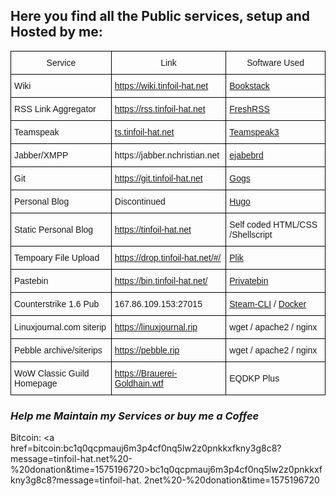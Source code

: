 ## Here you find all the Public services, setup and Hosted by me:

<style type="text/css">
.tg  {border-collapse:collapse;border-spacing:0;}
.tg td{font-family:Arial, sans-serif;font-size:14px;padding:10px 5px;border-style:solid;border-width:1px;overflow:hidden;word-break:normal;border-color:black;}
.tg th{font-family:Arial, sans-serif;font-size:14px;font-weight:normal;padding:10px 5px;border-style:solid;border-width:1px;overflow:hidden;word-break:normal;border-color:black;}
</style>
<table class="tg">
  <tr>
    <th class="tg-nklv">Service<br></th>
    <th class="tg-h9ma">Link</th>
    <th class="tg-h6i3">Software Used</th>
  </tr>
  <tr>
    <td class="tg-45q3">Wiki<br></td>
    <td class="tg-cakw"><a href=https://wiki.tinfoil-hat.net>https://wiki.tinfoil-hat.net</a></td>
    <td class="tg-cakw"><a href="https://www.bookstackapp.com/">Bookstack</a></td>
  </tr>
  <tr>
    <td class="tg-55q3">RSS Link Aggregator<br></td>
    <td class="tg-zakw"><a href=https://rss.tinfoil-hat.net>https://rss.tinfoil-hat.net</a></td>
    <td class="tg-zakw"><a href="https://freshrss.github.io/FreshRSS/">FreshRSS</a></td>
  </tr>
  <tr>
    <td class="tg-h9ma">Teamspeak</td>
    <td class="tg-uyrh"><a href=ts3server://ts.tinfoil-hat.net>ts.tinfoil-hat.net</td>
    <td class="tg-uyrh"><a href="https://www.teamspeak.com/en/">Teamspeak3</a></td>
  </tr>
  <tr>
    <td class="tg-45q3">Jabber/XMPP</td>
    <td class="tg-cakw">https://jabber.nchristian.net</td>
    <td class="tg-cakw"><a href="https://ejabberd.im/">ejabebrd</a></td>
  </tr>
  <tr>
    <td class="tg-h9ma">Git</td>
    <td class="tg-uyrh"><a href=https://git.tinfoil-hat.net/tinfoil-hat/>https://git.tinfoil-hat.net</a></td>
    <td class="tg-uyrh"><a href="https://gogs.io/">Gogs</a></td>
  </tr>
  <tr>
    <td class="tg-45q3">Personal Blog</td>
    <td class="tg-cakw">Discontinued</td>
    <td class="tg-cakw"><a href="https://gohugo.io/">Hugo</a></td>
  </tr>
  <tr>
    <td class="tg-h9ma">Static Personal Blog</td>
    <td class="tg-uyrh"><a href=https://tinfoil-hat.net/>https://tinfoil-hat.net</a></td>
    <td class="tg-uyrh">Self coded HTML/CSS /Shellscript</td>
  </tr>
  <tr>
    <td class="tg-45q3">Tempoary File Upload</td>
    <td class="tg-cakw"><a href=https://drop.tinfoil-hat.net/#/>https://drop.tinfoil-hat.net/#/</a></td>
    <td class="tg-cakw"><a href="https://github.com/root-gg/plik">Plik</a></td>
  </tr>
  <tr>
    <td class="tg-h9ma">Pastebin</td>
    <td class="tg-uyrh"><a href=https://bin.tinfoil-hat.net/>https://bin.tinfoil-hat.net/</a></td>
    <td class="tg-uyrh"><a href="https://privatebin.info/">Privatebin</a></td>
  </tr>
  <tr>
    <td class="tg-45q3">Counterstrike 1.6 Pub</td>
    <td class="tg-cakw">167.86.109.153:27015</td>
    <td class="tg-cakw"><a href="https://developer.valvesoftware.com/wiki/SteamCMD">Steam-CLI</a> / <a href="https://www.docker.com/">Docker</a></td>
  </tr>
  <tr>
    <td class="tg-h9ma">Linuxjournal.com siterip</td>
    <td class="tg-uyrh"><a href=https://linuxjournal.rip>https://linuxjournal.rip</a></td>
    <td class="tg-uyrh">wget / apache2 / nginx</td>
  </tr>
  <tr>
    <td class="tg-h9ma">Pebble archive/siterips</td>
    <td class="tg-uyrh"><a href=https://pebble.rip>https://pebble.rip</a></td>
    <td class="tg-uyrh">wget / apache2 / nginx</td>
  </tr>
  <tr>
    <td class="tg-h9ma">WoW Classic Guild Homepage</td>
    <td class="tg-uyrh"><a href=https://Brauerei-Goldhain.wtf>https://Brauerei-Goldhain.wtf</a></td>
    <td class="tg-uyrh">EQDKP Plus</td>
  </tr>
</table>

### *Help me Maintain my Services or buy me a Coffee*

Bitcoin: <a href=bitcoin:bc1q0qcpmauj6m3p4cf0nq5lw2z0pnkkxfkny3g8c8?message=tinfoil-hat.net%20-%20donation&time=1575196720>bc1q0qcpmauj6m3p4cf0nq5lw2z0pnkkxfkny3g8c8?message=tinfoil-hat. 2net%20-%20donation&time=1575196720</a>
